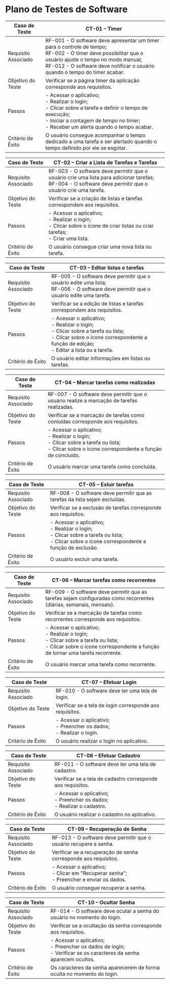 # Plano de Testes de Software

| **Caso de Teste** 	| **CT-01 – Timer** 	|
|-------	|---	|
|	Requisito Associado 	| RF-001 - O software deve apresentar um timer para o controle de tempo;<br>RF-002 - O timer deve possibilitar que o usuário ajuste o tempo no modo manual;<br>RF-012 - O software deve notificar o usuário quando o tempo do timer acabar.|
| Objetivo do Teste 	| Verificar se a página timer da aplicação corresponde aos requisitos. |
| Passos 	| - Acessar o aplicativo; <br> - Realizar o login; <br> - Clicar sobre a tarefa e definir o tempo de execução; <br> - Iniciar a contagem de tempo no timer; <br> - Receber um alerta quando o tempo acabar. |
|Critério de Êxito | O usuário consegue acompanhar o tempo dedicado a uma tarefa e ser alertado quando o tempo definido por ele se esgotar. |

| **Caso de Teste** 	| **CT-02 – Criar a Lista de Tarefas e Tarefas** 	|
|-------	|---	|
|	Requisito Associado 	| RF-003 - O software deve permitir que o usuário crie uma lista para adicionar tarefas;<br>RF-004 - O software deve permitir que o usuário crie uma tarefa.|
| Objetivo do Teste 	| Verificar se a criação de listas e tarefas correspondem aos requisitos. |
| Passos 	| - Acessar o aplicativo; <br> - Realizar o login; <br> - Clicar sobre o ícone de criar listas ou criar tarefas; <br> - Criar uma lista. |
|Critério de Êxito | O usuário consegue criar uma nova lista ou tarefa. |

| **Caso de Teste** 	| **CT-03 – Editar listas e tarefas** 	|
|-------	|---	|
|	Requisito Associado 	| RF-005 - O software deve permitir que o usuário edite uma lista;<br> RF-006 - O software deve permitir que o usuário edite uma tarefa.|
| Objetivo do Teste 	| Verificar se a edição de listas e tarefas correspondem aos requisitos. |
| Passos 	| - Acessar o aplicativo; <br> - Realizar o login; <br> - Clicar sobre a tarefa ou lista; <br> - Clicar sobre o ícone correspondente a função de edição; <br> - Editar a lista ou a tarefa.|
|Critério de Êxito | O usuário editar informações em listas ou tarefas. |

| **Caso de Teste** 	| **CT-04 – Marcar tarefas como realizadas** 	|
|-------	|---	|
|	Requisito Associado 	| RF-007 - O software deve permitir que o usuário realize a marcação de tarefas realizadas.|
| Objetivo do Teste 	| Verificar se a marcação de tarefas como conluídas corresponde aos requisitos. |
| Passos 	| - Acessar o aplicativo; <br> - Realizar o login; <br> - Clicar sobre a tarefa ou lista; <br> - Clicar sobre o ícone correspondente a função de concluído.|
|Critério de Êxito | O usuário marcar uma tarefa como concluída. |

| **Caso de Teste** 	| **CT-05 – Exluir tarefas** 	|
|-------	|---	|
|	Requisito Associado 	| RF-008 - O software deve permitir que as tarefas da lista sejam excluídas.|
| Objetivo do Teste 	| Verificar se a exclusão de tarefas corresponde aos requisitos. |
| Passos 	| - Acessar o aplicativo; <br> - Realizar o login; <br> - Clicar sobre a tarefa ou lista; <br> - Clicar sobre o ícone correspondente a função de exclusão.|
|Critério de Êxito | O usuário excluir uma tarefa. |

| **Caso de Teste** 	| **CT-06 – Marcar tarefas como recorrentes** 	|
|-------	|---	|
|	Requisito Associado 	| RF-009 - O software deve permitir que as tarefas sejam configuradas como recorrentes (diárias, semanais, mensais).|
| Objetivo do Teste 	| Verificar se a marcação de tarefas como recorrentes corresponde aos requisitos. |
| Passos 	| - Acessar o aplicativo; <br> - Realizar o login; <br> - Clicar sobre a tarefa ou lista; <br> - Clicar sobre o ícone correspondente a função de tornar uma tarefa recorrente.|
|Critério de Êxito | O usuário marcar uma tarefa como recorrente. |

| **Caso de Teste** 	| **CT-07 – Efetuar Login** 	|
|-------	|---	|
|	Requisito Associado 	| RF-010 - O software deve ter uma tela de login.|
| Objetivo do Teste 	| Verificar se a tela de login corresponde aos requisitos. |
| Passos 	| - Acessar o aplicativo; <br> - Preencher os dados; <br> - Realizar o login.|
|Critério de Êxito | O usuário realizar o login no aplicativo. |

| **Caso de Teste** 	| **CT-08 – Efetuar Cadastro** 	|
|-------	|---	|
|	Requisito Associado 	| RF-011 - O software deve ter uma tela de cadastro.|
| Objetivo do Teste 	| Verificar se a tela de cadastro corresponde aos requisitos. |
| Passos 	| - Acessar o aplicativo; <br> - Preencher os dados; <br> - Realizar o cadastro.|
|Critério de Êxito | O usuário realizar o cadastro no aplicativo. |

| **Caso de Teste** 	| **CT-09 – Recuperação de Senha** 	|
|-------	|---	|
|	Requisito Associado 	| RF-013 - O software deve permitir que o usuário recupere a senha.|
| Objetivo do Teste 	| Verificar se a recuperação de senha corresponde aos requisitos. |
| Passos 	| - Acessar o aplicativo; <br> - Clicar em "Recuperar senha"; <br> - Preencher e enviar os dados.|
|Critério de Êxito | O usuário consegue recuperar a senha. |

| **Caso de Teste** 	| **CT-10 – Ocultar Senha** 	|
|-------	|---	|
|	Requisito Associado 	| RF-014 - O software deve ocutar a senha do usuário no momento do login.|
| Objetivo do Teste 	| Verificar se a ocultação da senha corresponde aos requisitos. |
| Passos 	| - Acessar o aplicativo; <br> - Preencher os dados de login; <br> - Verificar se os caracteres da senha aparecem ocultos.|
|Critério de Êxito | Os caracteres da senha aparecerem de forma oculta no momento do login. |
